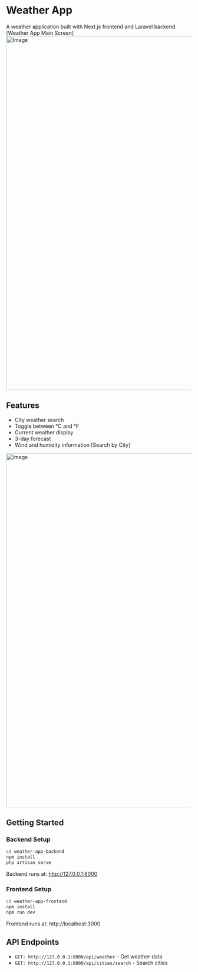 # Weather App

A weather application built with Next.js frontend and Laravel backend.
[Weather App Main Screen]
<img width="960" alt="Image" src="https://github.com/user-attachments/assets/04532618-7f33-4c8f-85da-ab73a6f3e1cd" />

## Features

* City weather search
* Toggle between °C and °F
* Current weather display
* 3-day forecast
* Wind and humidity information
[Search by City]
<img width="960" alt="Image" src="https://github.com/user-attachments/assets/444510ae-ec3f-4b79-b1b9-f1c349022aa0" />

## Getting Started

### Backend Setup

```bash
cd weather-app-backend
npm install
php artisan serve
```

Backend runs at: http://127.0.0.1:8000

### Frontend Setup

```bash
cd weather-app-frontend
npm install
npm run dev
```

Frontend runs at: http://localhost:3000

## API Endpoints

* `GET: http://127.0.0.1:8000/api/weather` - Get weather data
* `GET: http://127.0.0.1:8000/api/cities/search` - Search cities
